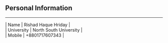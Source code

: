 ## Personal Information  
---  
| Name | Rishad Haque Hriday |  
| University | North South University |  
| Mobile | +8801717607343 |
